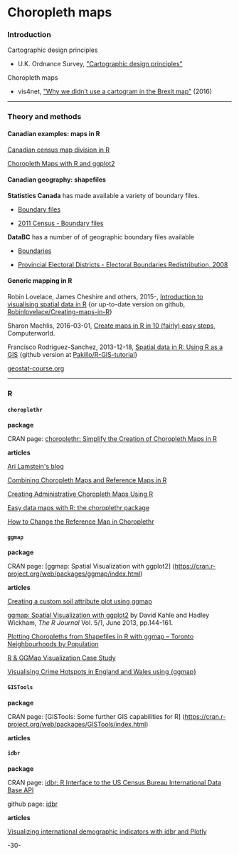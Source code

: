 # Choropleth maps

### Introduction

Cartographic design principles
 
* U.K. Ordnance Survey, ["Cartographic design principles"](https://www.ordnancesurvey.co.uk/resources/carto-design/carto-design-principles.html)

Choropleth maps

* vis4net, ["Why we didn’t use a cartogram in the Brexit map"](http://vis4.net/blog/posts/to-cartogram-or-not-to-cartogram-the-brexit/) (2016)

---
### Theory and methods

#### Canadian examples: maps in R

[Canadian census map division in R](http://www.scriptscoop2.com/t/9bec270a9183/canadian-census-map-division-in-r.html)

[Choropleth Maps with R and ggplot2](http://unconj.ca/blog/choropleth-maps-with-r-and-ggplot2.html)


#### Canadian geography: shapefiles

**Statistics Canada** has made available a variety of boundary files.

* [Boundary files](https://www12.statcan.gc.ca/census-recensement/2011/geo/bound-limit/bound-limit-eng.cfm)

* [2011 Census - Boundary files](https://www12.statcan.gc.ca/census-recensement/2011/geo/bound-limit/bound-limit-2011-eng.cfm)

**DataBC** has a number of of geographic boundary files available

* [Boundaries](https://catalogue.data.gov.bc.ca/dataset?q=iso_topic_string%3A%2Aboundaries%2A)

* [Provincial Electoral Districts - Electoral Boundaries Redistribution, 2008](https://catalogue.data.gov.bc.ca/dataset/provincial-electoral-districts-electoral-boundaries-redistribution-2008)


#### Generic mapping in R

Robin Lovelace, James Cheshire and others, 2015-, [Introduction to visualising spatial data in R](https://cran.r-project.org/doc/contrib/intro-spatial-rl.pdf) {or up-to-date version on github, [Robinlovelace/Creating-maps-in-R](https://github.com/Robinlovelace/Creating-maps-in-R)}

Sharon Machlis, 2016-03-01, [Create maps in R in 10 (fairly) easy steps](http://www.computerworld.com/article/3038270/data-analytics/create-maps-in-r-in-10-fairly-easy-steps.html), Computerworld.

Francisco Rodriguez-Sanchez, 2013-12-18, [Spatial data in R: Using R as a GIS](https://pakillo.github.io/R-GIS-tutorial/) {github version at [Pakillo/R-GIS-tutorial](https://github.com/Pakillo/R-GIS-tutorial/blob/master/R-GIS_tutorial.md)}

[geostat-course.org](http://geostat-course.org/aggregator/sources/2?page=24&ui=default)

---
### R

#### `choroplethr`

**package**

CRAN page: [choroplethr: Simplify the Creation of Choropleth Maps in R](https://cran.r-project.org/web/packages/choroplethr/index.html)

**articles**

[Ari Lamstein's blog](http://www.arilamstein.com/blog/)

[Combining Choropleth Maps and Reference Maps in R](http://www.arilamstein.com/blog/2015/09/30/combining-choropleth-maps-and-reference-maps-in-r/)

[Creating Administrative Choropleth Maps Using R](https://www.gislounge.com/creating-administrative-maps-using-r/)

[Easy data maps with R: the choroplethr package](http://blog.revolutionanalytics.com/2014/01/easy-data-maps-with-r-the-choroplethr-package-.html)

[How to Change the Reference Map in Choroplethr](http://www.arilamstein.com/blog/2015/10/08/how-to-change-the-reference-map-in-choroplethr/)

#### `ggmap`

**package**

CRAN page: [ggmap: Spatial Visualization with ggplot2]
(https://cran.r-project.org/web/packages/ggmap/index.html)

**articles**

[Creating a custom soil attribute plot using ggmap](http://blog.revolutionanalytics.com/2015/01/creating-a-custom-soil-attribute-plot-using-ggmap.html)

[ggmap: Spatial Visualization with ggplot2](https://journal.r-project.org/archive/2013-1/kahle-wickham.pdf) by David Kahle and Hadley Wickham, _The R Journal_ Vol. 5/1, June 2013, pp.144-161.

[Plotting Choropleths from Shapefiles in R with ggmap – Toronto Neighbourhoods by Population](http://www.r-bloggers.com/plotting-choropleths-from-shapefiles-in-r-with-ggmap-toronto-neighbourhoods-by-population/)

[R & GGMap Visualization Case Study](http://www.r-bloggers.com/r-ggmap-visualization-case-study/)

[Visualising Crime Hotspots in England and Wales using {ggmap}](http://www.r-bloggers.com/visualising-crime-hotspots-in-england-and-wales-using-ggmap-2/)


#### `GISTools`

**package**

CRAN page: [GISTools: Some further GIS capabilities for R]
(https://cran.r-project.org/web/packages/GISTools/index.html)

**articles**

#### `idbr`

**package**

CRAN page: [idbr: R Interface to the US Census Bureau International Data Base API](https://cran.r-project.org/web/packages/idbr/)

github page: [idbr](https://github.com/walkerke/idbr)

**articles**

[Visualizing international demographic indicators with idbr and Plotly](http://walkerke.github.io/2016/01/idbr/)


-30-
